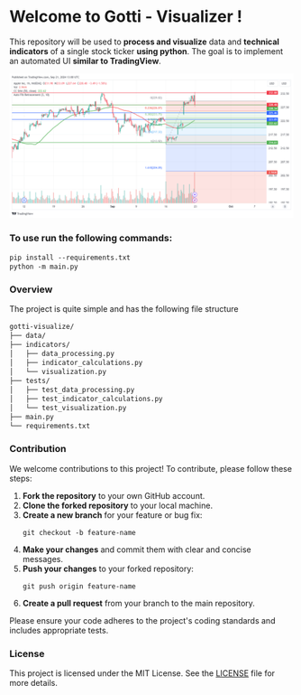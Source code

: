 # Welcome to		Gotti - Visualizer !

This repository will be used to **process and visualize** data and **technical indicators**  of a single stock ticker **using python**. The goal is to implement an automated UI **similar to TradingView**.

![Visualization Example](AAPL_2024-09-21_15-57-59.png)

### To use run the following commands:

```
pip install --requirements.txt
python -m main.py
```
### Overview
The project is quite simple and has the following file structure
```
gotti-visualize/
├── data/
├── indicators/
│   ├── data_processing.py
│   ├── indicator_calculations.py
│   └── visualization.py
├── tests/
│   ├── test_data_processing.py
│   ├── test_indicator_calculations.py
│   └── test_visualization.py
├── main.py
└── requirements.txt
```

### Contribution
We welcome contributions to this project! To contribute, please follow these steps:

1. **Fork the repository** to your own GitHub account.
2. **Clone the forked repository** to your local machine.
3. **Create a new branch** for your feature or bug fix:
    ```
    git checkout -b feature-name
    ```
4. **Make your changes** and commit them with clear and concise messages.
5. **Push your changes** to your forked repository:
    ```
    git push origin feature-name
    ```
6. **Create a pull request** from your branch to the main repository.

Please ensure your code adheres to the project's coding standards and includes appropriate tests.

### License

This project is licensed under the MIT License. See the [LICENSE](LICENSE) file for more details.
